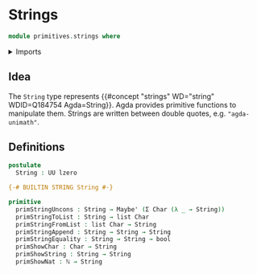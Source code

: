# Strings

```agda
module primitives.strings where
```

<details><summary>Imports</summary>

```agda
open import elementary-number-theory.natural-numbers

open import foundation.booleans
open import foundation.dependent-pair-types
open import foundation.maybe
open import foundation.universe-levels

open import lists.lists

open import primitives.characters
```

</details>

## Idea

The `String` type represents
{{#concept "strings" WD="string" WDID=Q184754 Agda=String}}. Agda provides
primitive functions to manipulate them. Strings are written between double
quotes, e.g. `"agda-unimath"`.

## Definitions

```agda
postulate
  String : UU lzero

{-# BUILTIN STRING String #-}

primitive
  primStringUncons : String → Maybe' (Σ Char (λ _ → String))
  primStringToList : String → list Char
  primStringFromList : list Char → String
  primStringAppend : String → String → String
  primStringEquality : String → String → bool
  primShowChar : Char → String
  primShowString : String → String
  primShowNat : ℕ → String
```
